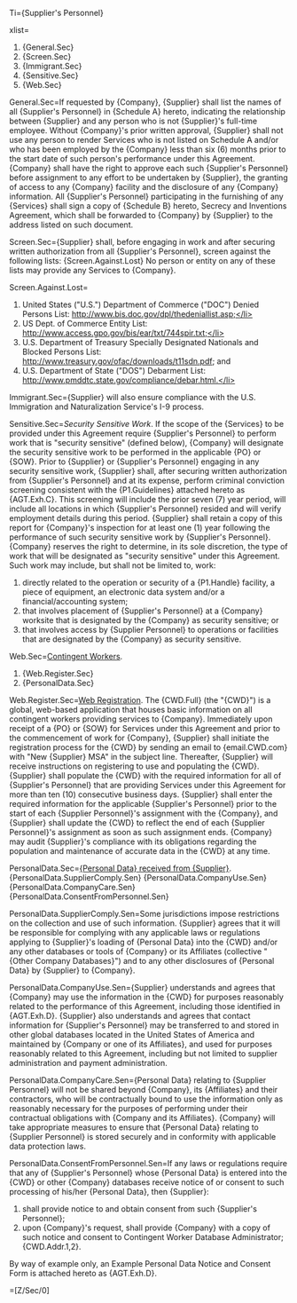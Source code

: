 Ti={Supplier's Personnel}

xlist=<ol><li>{General.Sec}</li><li>{Screen.Sec}</li><li>{Immigrant.Sec}</li><li>{Sensitive.Sec}</li><li>{Web.Sec}</li></ol>

General.Sec=If requested by {Company}, {Supplier} shall list the names of all {Supplier's Personnel} in {Schedule A} hereto, indicating the relationship between {Supplier} and any person who is not {Supplier}'s full-time employee. Without {Company}'s prior written approval, {Supplier} shall not use any person to render Services who is not listed on Schedule A and/or who has been employed by the {Company} less than six (6) months prior to the start date of such person's performance under this Agreement. {Company} shall have the right to approve each such {Supplier's Personnel} before assignment to any effort to be undertaken by {Supplier}, the granting of access to any {Company} facility and the disclosure of any {Company} information. All {Supplier's Personnel} participating in the furnishing of any {Services} shall sign a copy of {Schedule B} hereto, Secrecy and Inventions Agreement, which shall be forwarded to {Company} by {Supplier} to the address listed on such document.

Screen.Sec={Supplier} shall, before engaging in work and after securing written authorization from all {Supplier's Personnel}, screen against the following lists: {Screen.Against.Lost} No person or entity on any of these lists may provide any Services to {Company}.

Screen.Against.Lost=<ol><li>United States ("U.S.") Department of Commerce ("DOC") Denied Persons List: http://www.bis.doc.gov/dpl/thedeniallist.asp;</li><li>US Dept. of Commerce Entity List: http://www.access.gpo.gov/bis/ear/txt/744spir.txt;</li><li>U.S. Department of Treasury Specially Designated Nationals and Blocked Persons List: http://www.treasury.gov/ofac/downloads/t11sdn.pdf; and</li><li>U.S. Department of State ("DOS") Debarment List: http://www.pmddtc.state.gov/compliance/debar.html.</li></ol>

Immigrant.Sec={Supplier} will also ensure compliance with the U.S. Immigration and Naturalization Service's I-9 process.

Sensitive.Sec=<i>Security Sensitive Work</i>. If the scope of the {Services} to be provided under this Agreement require {Supplier's Personnel} to perform work that is "security sensitive" (defined below), {Company} will designate the security sensitive work to be performed in the applicable {PO} or {SOW}. Prior to {Supplier} or {Supplier's Personnel} engaging in any security sensitive work, {Supplier} shall, after securing written authorization from {Supplier's Personnel} and at its expense, perform criminal conviction screening consistent with the {P1.Guidelines} attached hereto as {AGT.Exh.C}. This screening will include the prior seven (7) year period, will include all locations in which {Supplier's Personnel} resided and will verify employment details during this period. {Supplier} shall retain a copy of this report for {Company}'s inspection for at least one (1) year following the performance of such security sensitive work by {Supplier's Personnel}. {Company} reserves the right to determine, in its sole discretion, the type of work that will be designated as "security sensitive" under this Agreement. Such work may include, but shall not be limited to, work: <ol><li>directly related to the operation or security of a {P1.Handle} facility, a piece of equipment, an electronic data system and/or a financial/accounting system;</li><li>that involves placement of {Supplier's Personnel} at a {Company} worksite that is designated by the {Company} as security sensitive; or</li><li>that involves access by {Supplier Personnel} to operations or facilities that are designated by the {Company} as security sensitive.</li></ol>

Web.Sec=<u>Contingent Workers</u>. <ol><li>{Web.Register.Sec}</li><li>{PersonalData.Sec}</li></ol>

Web.Register.Sec=<u>Web Registration</u>. The {CWD.Full} (the "{CWD}") is a global, web-based application that houses basic information on all contingent workers providing services to {Company}. Immediately upon receipt of a {PO} or {SOW} for Services under this Agreement and prior to the commencement of work for {Company}, {Supplier} shall initiate the registration process for the {CWD} by sending an email to {email.CWD.com} with "New {Supplier} MSA" in the subject line. Thereafter, {Supplier} will receive instructions on registering to use and populating the {CWD}. {Supplier} shall populate the {CWD} with the required information for all of {Supplier's Personnel} that are providing Services under this Agreement for more than ten (10) consecutive business days. {Supplier} shall enter the required information for the applicable {Supplier's Personnel} prior to the start of each {Supplier Personnel}'s assignment with the {Company}, and {Supplier} shall update the {CWD} to reflect the end of each {Supplier Personnel}'s assignment as soon as such assignment ends. {Company} may audit {Supplier}'s compliance with its obligations regarding the population and maintenance of accurate data in the {CWD} at any time.

PersonalData.Sec=<u>{Personal Data} received from {Supplier}</u>.  {PersonalData.SupplierComply.Sen} {PersonalData.CompanyUse.Sen} {PersonalData.CompanyCare.Sen} {PersonalData.ConsentFromPersonnel.Sen}

PersonalData.SupplierComply.Sen=Some jurisdictions impose restrictions on the collection and use of such information. {Supplier} agrees that it will be responsible for complying with any applicable laws or regulations applying to {Supplier}'s loading of {Personal Data} into the {CWD} and/or any other databases or tools of {Company} or its Affiliates (collective "{Other Company Databases}") and to any other disclosures of {Personal Data} by {Supplier} to {Company}.

PersonalData.CompanyUse.Sen={Supplier} understands and agrees that {Company} may use the information in the {CWD} for purposes reasonably related to the performance of this Agreement, including those identified in {AGT.Exh.D}. {Supplier} also understands and agrees that contact information for {Supplier's Personnel} may be transferred to and stored in other global databases located in the United States of America and maintained by {Company or one of its Affiliates}, and used for purposes reasonably related to this Agreement, including but not limited to supplier administration and payment administration.

PersonalData.CompanyCare.Sen={Personal Data} relating to {Supplier Personnel} will not be shared beyond {Company}, its {Affiliates} and their contractors, who will be contractually bound to use the information only as reasonably necessary for the purposes of performing under their contractual obligations with {Company and its Affiliates}. {Company} will take appropriate measures to ensure that {Personal Data} relating to {Supplier Personnel} is stored securely and in conformity with applicable data protection laws.

PersonalData.ConsentFromPersonnel.Sen=If any laws or regulations require that any of {Supplier's Personnel} whose {Personal Data} is entered into the {CWD} or other {Company} databases receive notice of or consent to such processing of his/her {Personal Data}, then {Supplier}: <ol><li>shall provide notice to and obtain consent from such {Supplier's Personnel};</li><li>upon {Company}'s request, shall provide {Company} with a copy of such notice and consent to Contingent Worker Database Administrator; {CWD.Addr.1,2}.</li></ol> By way of example only, an Example Personal Data Notice and Consent Form is attached hereto as {AGT.Exh.D}.
          
=[Z/Sec/0]
